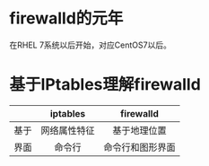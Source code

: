 # firewalld的元年
在RHEL 7系统以后开始，对应CentOS7以后。

# 基于IPtables理解firewalld
|         | iptables | firewalld |
|:--------:|:--------:|:---------:| 
| 基于 | 网络属性特征 | 基于地理位置 |
| 界面 | 命令行 | 命令行和图形界面 |   

